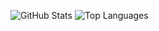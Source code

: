 <!--
**leizongmin/leizongmin** is a ✨ _special_ ✨ repository because its `README.md` (this file) appears on your GitHub profile.

Here are some ideas to get you started:

- 🔭 I’m currently working on ...
- 🌱 I’m currently learning ...
- 👯 I’m looking to collaborate on ...
- 🤔 I’m looking for help with ...
- 💬 Ask me about ...
- 📫 How to reach me: ...
- 😄 Pronouns: ...
- ⚡ Fun fact: ...
-->

![GitHub Stats](https://github-readme-stats.vercel.app/api?username=leizongmin&show_icons=true&&line_height=20&theme=&layout=compact&hide=contribs,prs&hide_border=true&bg_color=0D1117)
![Top Languages](https://github-readme-stats.vercel.app/api/top-langs/?username=leizongmin&show_icons=true&theme=&layout=compact&hide=html,css&hide_border=true&bg_color=0D1117)
